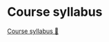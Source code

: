 # Course syllabus

[Course syllabus 🔗](https://www.coursera.org/learn/introduction-to-computers-and-operating-systems-and-security/supplement/NrjcN/course-syllabus)
